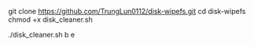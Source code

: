 git clone https://github.com/TrungLun0112/disk-wipefs.git
cd disk-wipefs
chmod +x disk_cleaner.sh

./disk_cleaner.sh b e
